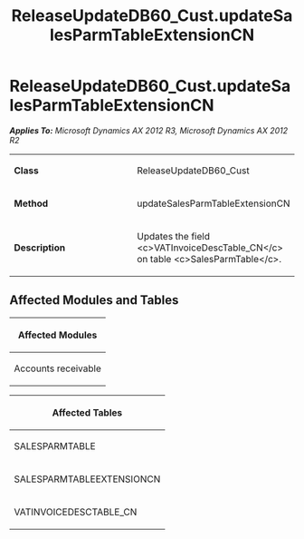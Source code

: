 ﻿---
title: ReleaseUpdateDB60_Cust.updateSalesParmTableExtensionCN
TOCTitle: ReleaseUpdateDB60_Cust.updateSalesParmTableExtensionCN
ms:assetid: bd8acb13-0395-1884-bf7c-98e51f48bdc5
ms:mtpsurl: https://msdn.microsoft.com/en-us/library/JJ686696(v=AX.60)
ms:contentKeyID: 49710894
ms.date: 05/18/2015
mtps_version: v=AX.60
---

# ReleaseUpdateDB60\_Cust.updateSalesParmTableExtensionCN 


_**Applies To:** Microsoft Dynamics AX 2012 R3, Microsoft Dynamics AX 2012 R2_

<table>
<colgroup>
<col style="width: 50%" />
<col style="width: 50%" />
</colgroup>
<tbody>
<tr class="odd">
<td><p><strong>Class</strong></p></td>
<td><p>ReleaseUpdateDB60_Cust</p></td>
</tr>
<tr class="even">
<td><p><strong>Method</strong></p></td>
<td><p>updateSalesParmTableExtensionCN</p></td>
</tr>
<tr class="odd">
<td><p><strong>Description</strong></p></td>
<td><p>Updates the field &lt;c&gt;VATInvoiceDescTable_CN&lt;/c&gt; on table &lt;c&gt;SalesParmTable&lt;/c&gt;.</p></td>
</tr>
</tbody>
</table>


## Affected Modules and Tables

<table>
<colgroup>
<col style="width: 100%" />
</colgroup>
<thead>
<tr class="header">
<th><p>Affected Modules</p></th>
</tr>
</thead>
<tbody>
<tr class="odd">
<td><p>Accounts receivable</p></td>
</tr>
</tbody>
</table>


<table>
<colgroup>
<col style="width: 100%" />
</colgroup>
<thead>
<tr class="header">
<th><p>Affected Tables</p></th>
</tr>
</thead>
<tbody>
<tr class="odd">
<td><p>SALESPARMTABLE</p></td>
</tr>
<tr class="even">
<td><p>SALESPARMTABLEEXTENSIONCN</p></td>
</tr>
<tr class="odd">
<td><p>VATINVOICEDESCTABLE_CN</p></td>
</tr>
</tbody>
</table>

  



